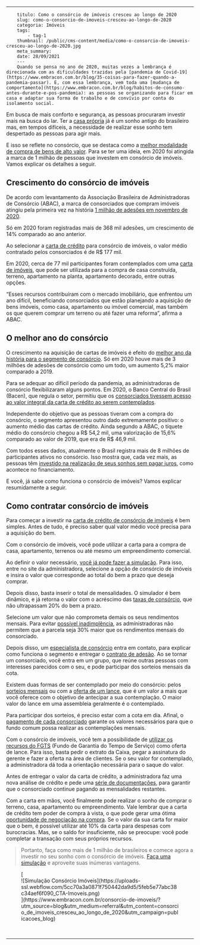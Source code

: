 ---
        titulo: Como o consórcio de imóveis cresceu ao longo de 2020
        slug: como-o-consorcio-de-imoveis-cresceu-ao-longo-de-2020
        categoria: Imóveis
        tags:
            - tag-1
        thumbnail: /public/cms-content/media/como-o-consorcio-de-imoveis-cresceu-ao-longo-de-2020.jpg
        meta_summary: 
        date: 28/09/2021
        ---
        Quando se pensa no ano de 2020, muitas vezes a lembrança é direcionada com as dificuldades trazidas pela [pandemia de Covid-19](https://www.embracon.com.br/blog/35-coisas-para-fazer-quando-a-pandemia-passar). E, com essa lembrança, vem toda uma [mudança de comportamento](https://www.embracon.com.br/blog/habitos-de-consumo-antes-durante-e-pos-pandemia): as pessoas se organizando para ficar em casa e adaptar sua forma de trabalho e de convívio por conta do isolamento social.

Em busca de mais conforto e segurança, as pessoas procuraram investir mais na busca do lar. Ter a [casa própria](https://www.embracon.com.br/blog/como-conquistar-a-estabilidade-da-casa-propria) já é um sonho antigo do brasileiro mas, em tempos difíceis, a necessidade de realizar esse sonho tem despertado as pessoas para agir mais.

E isso se reflete no consórcio, que se destaca como a [melhor modalidade de compra de bens de alto valor](https://www.embracon.com.br/blog/confira-10-vantagens-indiscutiveis-do-consorcio). Para se ter uma ideia, em 2020 foi atingida a marca de 1 milhão de pessoas que investem em consórcio de imóveis. Vamos explicar os detalhes a seguir.

Crescimento do consórcio de imóveis
-----------------------------------

De acordo com levantamento da Associação Brasileira de Administradoras de Consórcio (ABAC), a marca de consorciados que compram imóveis atingiu pela primeira vez na história [1 milhão de adesões em novembro de 2020](https://blog.abac.org.br/drops-de-mercado/consorcio-de-imoveis-1-milhao-participantes-2020).

Só em 2020 foram registradas mais de 368 mil adesões, um crescimento de 14% comparado ao ano anterior.

Ao selecionar a [carta de crédito](https://www.embracon.com.br/blog/tudo-o-que-voce-precisa-saber-sobre-a-carta-de-credito-de-consorcios) para consórcio de imóveis, o valor médio contratado pelos consorciados é de R$ 177 mil.

Em 2020, cerca de 77 mil participantes foram contemplados com uma [carta de imóveis](https://www.embracon.com.br/blog/como-funciona-consorcio-de-imoveis), que pode ser utilizada para a compra de casa construída, terreno, apartamento na planta, apartamento decorado, entre outras opções.

“Esses recursos contribuíram com o mercado imobiliário, que enfrentou um ano difícil, beneficiando consorciados que estão planejando a aquisição de bens imóveis, como casa, apartamento ou imóvel comercial, mas também os que querem comprar um terreno ou até fazer uma reforma”, afirma a ABAC.

O melhor ano do consórcio
-------------------------

O crescimento na aquisição de cartas de imóveis é efeito do [melhor ano da história para o segmento de consórcio](https://www.embracon.com.br/blog/investimento-na-crise-o-consorcio-sempre-e-um-bom-negocio). Só em 2020 houve mais de 3 milhões de adesões de consórcio como um todo, um aumento 5,2% maior comparado a 2019.

Para se adequar ao difícil período da pandemia, as administradoras de consórcio flexibilizaram alguns pontos. Em 2020, o Banco Central do Brasil (Bacen), que regula o setor, permitiu que os [consorciados tivessem acesso ao valor integral da carta de crédito ao serem contemplados](https://www.embracon.com.br/blog/mudancas-no-consorcio-durante-a-pandemia).

Independente do objetivo que as pessoas tiveram com a compra do consórcio, o segmento apresentou outro dado extremamente positivo: o aumento médio das cartas de crédito. Ainda segundo a ABAC, o tíquete médio do consórcio chegou a R$ 54,2 mil, uma valorização de 15,6% comparado ao valor de 2019, que era de R$ 46,9 mil.

Com todos esses dados, atualmente o Brasil registra mais de 8 milhões de participantes ativos no consórcio. Isso mostra que, cada vez mais, as pessoas têm [investido na realização de seus sonhos sem pagar juros](https://www.embracon.com.br/blog/consorcio-nao-tem-juros-entenda), como acontece no financiamento.

E você, já sabe como funciona o consórcio de imóveis? Vamos explicar resumidamente a seguir.

Como contratar consórcio de imóveis
-----------------------------------

Para começar a investir na [carta de crédito de consórcio de imóveis](https://www.embracon.com.br/blog/guia-completo-consorcio-imobiliario) é bem simples. Antes de tudo, é preciso saber qual valor médio você precisa para a aquisição do bem.

Com o consórcio de imóveis, você pode utilizar a carta para a compra de casa, apartamento, terrenos ou até mesmo um empreendimento comercial.

Ao definir o valor necessário, [você já pode fazer a simulação](https://www.embracon.com.br/blog/simulacao-de-consorcio). Para isso, entre no site da administradora, selecione a opção de consórcio de imóveis e insira o valor que corresponde ao total do bem a prazo que deseja comprar.

Depois disso, basta inserir o total de mensalidades. O simulador é bem dinâmico, e já retorna o valor com o acréscimo das [taxas de consórcio](https://www.embracon.com.br/blog/como-funciona-a-taxa-de-administracao-de-um-consorcio), que não ultrapassam 20% do bem a prazo.

Selecione um valor que não comprometa demais os seus rendimentos mensais. Para evitar [possível inadimplência](https://www.embracon.com.br/blog/nao-consigo-pagar-meu-consorcio-e-agora), as administradoras não permitem que a parcela seja 30% maior que os rendimentos mensais do consorciado.

Depois disso, um [especialista de consórcio](https://www.embracon.com.br/blog/tudo-o-que-voce-precisa-saber-sobre-a-importancia-de-um-consultor-de-consorcio) entra em contato, para explicar como funciona o segmento e entregar o [contrato de adesão](https://www.embracon.com.br/blog/saiba-o-que-avaliar-antes-de-assinar-um-contrato-de-consorcio). Ao se tornar um consorciado, você entra em um grupo, que reúne outras pessoas com interesses parecidos com o seu, e pode participar dos sorteios mensais da cota.

Existem duas formas de ser contemplado por meio do consórcio: pelos [sorteios mensais](https://www.embracon.com.br/blog/assembleia-de-consorcio-como-funciona) ou com a [oferta de um lance](https://www.embracon.com.br/blog/como-funcionam-os-tipos-de-lances-no-consorcio), que é um valor a mais que você oferece com o objetivo de antecipar a sua contemplação. O maior valor do lance em uma assembleia geralmente é o contemplado.

Para participar dos sorteios, é preciso estar com a cota em dia. Afinal, o [pagamento de cada consorciado](https://www.embracon.com.br/blog/como-e-feito-o-pagamento-da-parcela-do-consorcio) garante os valores necessários para que o fundo comum possa realizar as contemplações mensais.

Com o consórcio de imóveis, você tem a possibilidade de [utilizar os recursos do FGTS](https://www.embracon.com.br/blog/5-passos-para-voce-usar-o-fgts-no-consorcio-imobiliario) (Fundo de Garantia do Tempo de Serviço) como oferta de lance. Para isso, basta pedir o extrato da Caixa, pegar a assinatura do gerente e fazer a oferta na área de clientes. Se o seu valor for contemplado, a administradora dá toda a orientação necessária para o saque do valor.

Antes de entregar o valor da carta de crédito, a administradora faz uma nova análise de crédito e pede uma [série de documentações](https://www.embracon.com.br/blog/documentacao-para-consorcio-tire-suas-principais-duvidas), para garantir que o consorciado continue pagando as mensalidades restantes.

Com a carta em mãos, você finalmente pode realizar o sonho de comprar o terreno, casa, apartamento ou empreendimento. Vale lembrar que a carta de crédito tem poder de compra à vista, o que pode gerar uma ótima [oportunidade de negociação na compra](https://www.embracon.com.br/blog/4-dicas-para-conseguir-uma-boa-negociacao-na-hora-de-adquirir-o-seu-bem). Se o valor da sua carta for maior que o bem, é possível utilizar até 10% da carta para despesas com burocracias. Mas, se o saldo for insuficiente, não se preocupe: você pode completar a transação com seus próprios recursos.

> Portanto, faça como mais de 1 milhão de brasileiros e comece agora a investir no seu sonho com o consórcio de imóveis. [Faça uma simulação](https://www.embracon.com.br/consorcio-de-imoveis/?utm_source=blog&utm_medium=referral&utm_content=consorcio_de_imoveis_cresceu_ao_longo_de_2020&utm_campaign=publicacoes_blog) e aproveite suas inúmeras vantagens.

<figure class="w-richtext-figure-type-image w-richtext-align-center">[<div>![Simulação Consórcio Imóveis](https://uploads-ssl.webflow.com/5cc70a3a0871f750442da9d5/5feb5e77abc38c34aef6f090_CTA-Imoveis.png)</div>](https://www.embracon.com.br/consorcio-de-imoveis/?utm_source=blog&utm_medium=referral&utm_content=consorcio_de_imoveis_cresceu_ao_longo_de_2020&utm_campaign=publicacoes_blog)</figure>‍  
  

-------
        